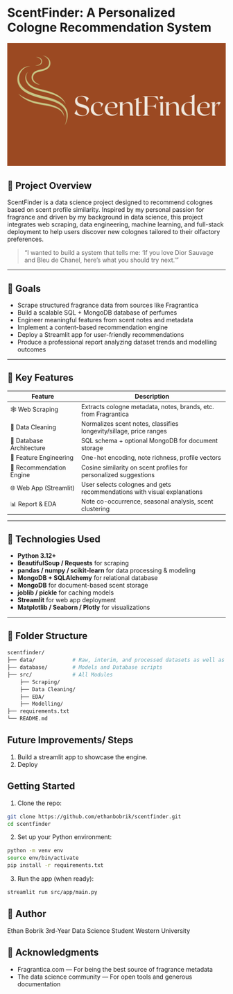 # ScentFinder: A Personalized Cologne Recommendation System

![ScentFinder Banner](ScentFinder.png)

## 👃 Project Overview

ScentFinder is a data science project designed to recommend colognes based on scent profile similarity. Inspired by my personal passion for fragrance and driven by my background in data science, this project integrates web scraping, data engineering, machine learning, and full-stack deployment to help users discover new colognes tailored to their olfactory preferences.

> “I wanted to build a system that tells me: ‘If you love Dior Sauvage and Bleu de Chanel, here’s what you should try next.’”

---

## 🎯 Goals

- Scrape structured fragrance data from sources like Fragrantica
- Build a scalable SQL + MongoDB database of perfumes
- Engineer meaningful features from scent notes and metadata
- Implement a content-based recommendation engine
- Deploy a Streamlit app for user-friendly recommendations
- Produce a professional report analyzing dataset trends and modelling outcomes

---

## 🧠 Key Features

| Feature                  | Description                                                                 |
|--------------------------|-----------------------------------------------------------------------------|
| 🕸️ Web Scraping          | Extracts cologne metadata, notes, brands, etc. from Fragrantica             |
| 🧹 Data Cleaning         | Normalizes scent notes, classifies longevity/sillage, price ranges          |
| 🧱 Database Architecture | SQL schema + optional MongoDB for document storage                          |
| 🧬 Feature Engineering   | One-hot encoding, note richness, profile vectors                            |
| 🧠 Recommendation Engine | Cosine similarity on scent profiles for personalized suggestions            |
| 🌐 Web App (Streamlit)   | User selects colognes and gets recommendations with visual explanations     |
| 📊 Report & EDA          | Note co-occurrence, seasonal analysis, scent clustering                     |

---

## 🔧 Technologies Used

- **Python 3.12+**
- **BeautifulSoup / Requests** for scraping
- **pandas / numpy / scikit-learn** for data processing & modeling
- **MongoDB + SQLAlchemy** for relational database
- **MongoDB** for document-based scent storage
- **joblib / pickle** for caching models
- **Streamlit** for web app deployment
- **Matplotlib / Seaborn / Plotly** for visualizations

---

## 📁 Folder Structure

```bash
scentfinder/
├── data/            # Raw, interim, and processed datasets as well as saved models & sparse matrices
├── database/        # Models and Database scripts
├── src/             # All Modules
    ├── Scraping/
    ├── Data Cleaning/ 
    ├── EDA/
    ├── Modelling/
├── requirements.txt
└── README.md
```

## Future Improvements/ Steps
1. Build a streamlit app to showcase the engine.
2. Deploy

## Getting Started

1.	Clone the repo:
```bash
git clone https://github.com/ethanbobrik/scentfinder.git
cd scentfinder
```

2.	Set up your Python environment:
```bash
python -m venv env
source env/bin/activate
pip install -r requirements.txt
```

3.	Run the app (when ready):
```bash
streamlit run src/app/main.py
```

## 👤 Author
Ethan Bobrik
3rd-Year Data Science Student
Western University

## 📌 Acknowledgments
- Fragrantica.com — For being the best source of fragrance metadata
- The data science community — For open tools and generous documentation

